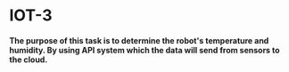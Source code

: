 # IOT-3
#### The purpose of this task is to determine the robot's temperature and humidity. By using API system which the data will send from sensors to the cloud.

